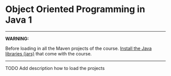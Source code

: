 # Object Oriented Programming in Java 1

------

__WARNING:__

Before loading in all the Maven projects of the course. [Install the Java libraries (jars)](lib/README.md) that come with
the course.

------

TODO Add description how to load the projects